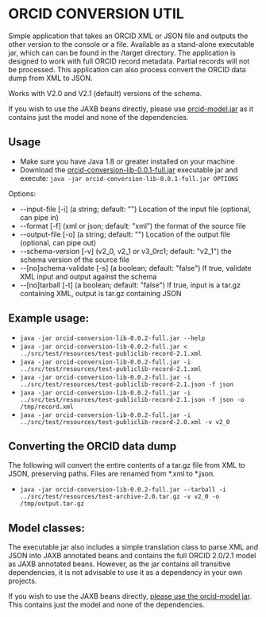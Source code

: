 # ORCID CONVERSION UTIL

Simple application that takes an ORCID XML or JSON file and outputs the other version to the console or a file.  Available as a stand-alone executable jar, which can can be found in the /target directory. The application is designed to work with full ORCID record metadata.  Partial records will not be processed.  This application can also process convert the ORCID data dump from XML to JSON.

Works with V2.0 and V2.1 (default) versions of the schema.

If you wish to use the JAXB beans directly, please use [orcid-model.jar](https://github.com/ORCID/orcid-conversion-lib/raw/master/orcid-model/) as it contains just the model and none of the dependencies.  

## Usage

- Make sure you have Java 1.8 or greater installed on your machine
- Download the [orcid-conversion-lib-0.0.1-full.jar](https://github.com/ORCID/orcid-conversion-lib/raw/master/target/orcid-conversion-lib-0.0.1-full.jar) executable jar and execute: ```java -jar orcid-conversion-lib-0.0.1-full.jar OPTIONS```

Options:

-  --input-file [-i] (a string; default: "")
    Location of the input file (optional, can pipe in)
-  --format [-f] (xml or json; default: "xml")
    the format of the source file
-  --output-file [-o] (a string; default: "")
    Location of the output file (optional, can pipe out)
-  --schema-version [-v] (v2_0, v2_1 or v3_0rc1; default: "v2_1")
    the schema version of the source file
-  --[no]schema-validate [-s] (a boolean; default: "false")
    If true, validate XML input and output against the schema
-  --[no]tarball [-t] (a boolean; default: "false")
    If true, input is a tar.gz containing XML, output is tar.gz containing JSON

## Example usage:

- ```java -jar orcid-conversion-lib-0.0.2-full.jar --help```
- ```java -jar orcid-conversion-lib-0.0.2-full.jar < ../src/test/resources/test-publiclib-record-2.1.xml```
- ```java -jar orcid-conversion-lib-0.0.2-full.jar -i ../src/test/resources/test-publiclib-record-2.1.xml```
- ```java -jar orcid-conversion-lib-0.0.2-full.jar -i ../src/test/resources/test-publiclib-record-2.1.json -f json```
- ```java -jar orcid-conversion-lib-0.0.2-full.jar -i ../src/test/resources/test-publiclib-record-2.1.json -f json -o /tmp/record.xml```
- ```java -jar orcid-conversion-lib-0.0.2-full.jar -i ../src/test/resources/test-publiclib-record-2.0.xml -v v2_0```

## Converting the ORCID data dump
The following will convert the entire contents of a tar.gz file from XML to JSON, preserving paths.  Files are renamed from *.xml to *.json.

- ```java -jar orcid-conversion-lib-0.0.2-full.jar --tarball -i ../src/test/resources/test-archive-2.0.tar.gz -v v2_0 -o /tmp/output.tar.gz```

## Model classes:

The executable jar also includes a simple translation class to parse XML and JSON into JAXB annotated beans and contains the full ORCID 2.0/2.1 model as JAXB annotated beans.
However, as the jar contains all transitive dependencies, it is not advisable to use it as a dependency in your own projects.

If you wish to use the JAXB beans directly, [please use the orcid-model jar](https://github.com/ORCID/orcid-conversion-lib/raw/master/orcid-model/).  This contains just the model and none of the dependencies.  
 
